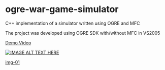 # ogre-war-game-simulator
C++ implementation of a simulator written using OGRE and MFC

The project was developed using OGRE SDK with/without MFC in VS2005

[Demo Video](https://www.youtube.com/watch?v=Z5E_FW6b_4M&list=PLrse-Wx_wJPAXenebwE7DKgWXYX8ieBQT&index=5 "Urban War Game Lab")

[![IMAGE ALT TEXT HERE](http://img.youtube.com/vi/Z5E_FW6b_4M/0.jpg)](http://www.youtube.com/watch?v=Z5E_FW6b_4M)

[img-01](screenshots/05.jpg)

